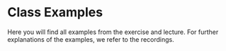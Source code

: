# Class Examples

Here you will find all examples from the exercise and lecture. For further explanations of the examples, we refer to the recordings.